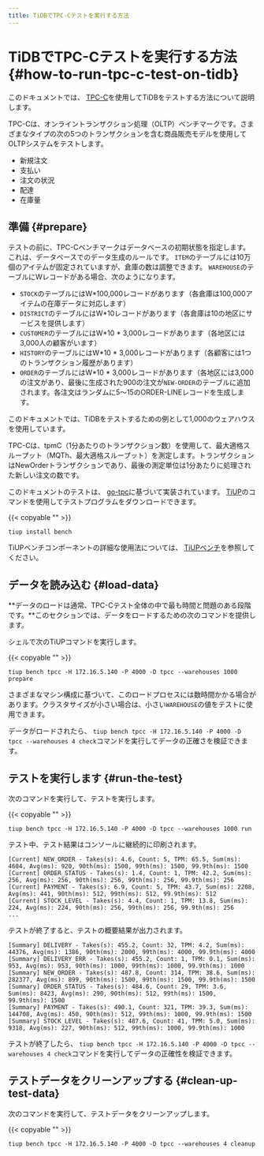 ```yaml
---
title: TiDBでTPC-Cテストを実行する方法
---
```


# TiDBでTPC-Cテストを実行する方法 {#how-to-run-tpc-c-test-on-tidb}

このドキュメントでは、 [TPC-C](http://www.tpc.org/tpcc/)を使用してTiDBをテストする方法について説明します。

TPC-Cは、オンライントランザクション処理（OLTP）ベンチマークです。さまざまなタイプの次の5つのトランザクションを含む商品販売モデルを使用してOLTPシステムをテストします。

-   新規注文
-   支払い
-   注文の状況
-   配達
-   在庫量

## 準備 {#prepare}

テストの前に、TPC-Cベンチマークはデータベースの初期状態を指定します。これは、データベースでのデータ生成のルールです。 `ITEM`のテーブルには10万個のアイテムが固定されていますが、倉庫の数は調整できます。 `WAREHOUSE`のテーブルにWレコードがある場合、次のようになります。

-   `STOCK`のテーブルにはW*100,000レコードがあります（各倉庫は100,000アイテムの在庫データに対応します）
-   `DISTRICT`のテーブルにはW*10レコードがあります（各倉庫は10の地区にサービスを提供します）
-   `CUSTOMER`のテーブルにはW*10 * 3,000レコードがあります（各地区には3,000人の顧客がいます）
-   `HISTORY`のテーブルにはW*10 * 3,000レコードがあります（各顧客には1つのトランザクション履歴があります）
-   `ORDER`のテーブルにはW*10 * 3,000レコードがあります（各地区には3,000の注文があり、最後に生成された900の注文が`NEW-ORDER`のテーブルに追加されます。各注文はランダムに5〜15のORDER-LINEレコードを生成します。

このドキュメントでは、TiDBをテストするための例として1,000のウェアハウスを使用しています。

TPC-Cは、tpmC（1分あたりのトランザクション数）を使用して、最大適格スループット（MQTh、最大適格スループット）を測定します。トランザクションはNewOrderトランザクションであり、最後の測定単位は1分あたりに処理された新しい注文の数です。

このドキュメントのテストは、 [go-tpc](https://github.com/pingcap/go-tpc)に基づいて実装されています。 [TiUP](/tiup/tiup-overview.md)のコマンドを使用してテストプログラムをダウンロードできます。

{{< copyable "" >}}

```shell
tiup install bench
```

TiUPベンチコンポーネントの詳細な使用法については、 [TiUPベンチ](/tiup/tiup-bench.md)を参照してください。

## データを読み込む {#load-data}

**データのロードは通常、TPC-Cテスト全体の中で最も時間と問題のある段階です。**このセクションでは、データをロードするための次のコマンドを提供します。

シェルで次のTiUPコマンドを実行します。

{{< copyable "" >}}

```shell
tiup bench tpcc -H 172.16.5.140 -P 4000 -D tpcc --warehouses 1000 prepare
```

さまざまなマシン構成に基づいて、このロードプロセスには数時間かかる場合があります。クラスタサイズが小さい場合は、小さい`WAREHOUSE`の値をテストに使用できます。

データがロードされたら、 `tiup bench tpcc -H 172.16.5.140 -P 4000 -D tpcc --warehouses 4 check`コマンドを実行してデータの正確さを検証できます。

## テストを実行します {#run-the-test}

次のコマンドを実行して、テストを実行します。

{{< copyable "" >}}

```shell
tiup bench tpcc -H 172.16.5.140 -P 4000 -D tpcc --warehouses 1000 run
```

テスト中、テスト結果はコンソールに継続的に印刷されます。

```text
[Current] NEW_ORDER - Takes(s): 4.6, Count: 5, TPM: 65.5, Sum(ms): 4604, Avg(ms): 920, 90th(ms): 1500, 99th(ms): 1500, 99.9th(ms): 1500
[Current] ORDER_STATUS - Takes(s): 1.4, Count: 1, TPM: 42.2, Sum(ms): 256, Avg(ms): 256, 90th(ms): 256, 99th(ms): 256, 99.9th(ms): 256
[Current] PAYMENT - Takes(s): 6.9, Count: 5, TPM: 43.7, Sum(ms): 2208, Avg(ms): 441, 90th(ms): 512, 99th(ms): 512, 99.9th(ms): 512
[Current] STOCK_LEVEL - Takes(s): 4.4, Count: 1, TPM: 13.8, Sum(ms): 224, Avg(ms): 224, 90th(ms): 256, 99th(ms): 256, 99.9th(ms): 256
...
```

テストが終了すると、テストの概要結果が出力されます。

```text
[Summary] DELIVERY - Takes(s): 455.2, Count: 32, TPM: 4.2, Sum(ms): 44376, Avg(ms): 1386, 90th(ms): 2000, 99th(ms): 4000, 99.9th(ms): 4000
[Summary] DELIVERY_ERR - Takes(s): 455.2, Count: 1, TPM: 0.1, Sum(ms): 953, Avg(ms): 953, 90th(ms): 1000, 99th(ms): 1000, 99.9th(ms): 1000
[Summary] NEW_ORDER - Takes(s): 487.8, Count: 314, TPM: 38.6, Sum(ms): 282377, Avg(ms): 899, 90th(ms): 1500, 99th(ms): 1500, 99.9th(ms): 1500
[Summary] ORDER_STATUS - Takes(s): 484.6, Count: 29, TPM: 3.6, Sum(ms): 8423, Avg(ms): 290, 90th(ms): 512, 99th(ms): 1500, 99.9th(ms): 1500
[Summary] PAYMENT - Takes(s): 490.1, Count: 321, TPM: 39.3, Sum(ms): 144708, Avg(ms): 450, 90th(ms): 512, 99th(ms): 1000, 99.9th(ms): 1500
[Summary] STOCK_LEVEL - Takes(s): 487.6, Count: 41, TPM: 5.0, Sum(ms): 9318, Avg(ms): 227, 90th(ms): 512, 99th(ms): 1000, 99.9th(ms): 1000
```

テストが終了したら、 `tiup bench tpcc -H 172.16.5.140 -P 4000 -D tpcc --warehouses 4 check`コマンドを実行してデータの正確性を検証できます。

## テストデータをクリーンアップする {#clean-up-test-data}

次のコマンドを実行して、テストデータをクリーンアップします。

{{< copyable "" >}}

```shell
tiup bench tpcc -H 172.16.5.140 -P 4000 -D tpcc --warehouses 4 cleanup
```
